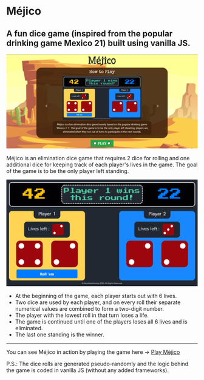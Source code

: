 # Méjico
A fun dice game (inspired from the popular drinking game Mexico 21) built using vanilla JS.
---
[![main-menu-screen-image](assets/images/main.png)](https://soumik-dhar.github.io/Mejico/)

Méjico is an elimination dice game that requires 2 dice for rolling and one additional dice for keeping track of each player's lives in the game. The goal of the game is to be the only player left standing. 

![game-image](assets/images/screen-1.png)

* At the beginning of the game, each player starts out with 6 lives. 
* Two dice are used by each player, and on every roll their separate numerical values are combined to form a two-digit number. 
* The player with the lowest roll in that turn loses a life. 
* The game is continued until one of the players loses all 6 lives and is eliminated. 
* The last one standing is the winner.
---

You can see Méjico in action by playing the game here -> [Play Méjico](https://soumik-dhar.github.io/Mejico/)

P.S.: The dice rolls are generated pseudo-randomly and the logic behind the game is coded in vanilla JS (without any added frameworks).
